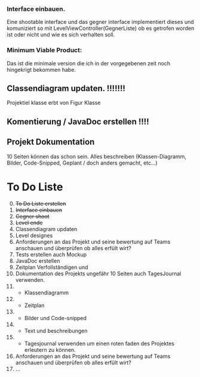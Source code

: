 ### Interface einbauen.

Eine shootable interface und das gegner interface implementiert dieses und komuniziert so mit LevelViewController(GegnerListe) ob es getrofen worden ist oder nicht und wie es sich verhalten soll.

### Minimum Viable Product:

Das ist die minimale version die ich in der vorgegebenen zeit noch hingekrigt bekommen habe.


## Classendiagram updaten. !!!!!!!
Projektiel klasse erbt von Figur Klasse

## Komentierung / JavaDoc erstellen !!!!


## Projekt Dokumentation 
10 Seiten können das schon sein.
Alles beschreiben (Klassen-Diagramm, Bilder, Code-Snipped, Geplant / doch anders gemacht, etc...)

# To Do Liste
0. ~~To Do Liste erstellen~~
1. ~~Interface einbauen~~
2. ~~Gegner shoot~~
3. ~~Level ende~~
4. Classendiagram updaten
5. Level designes
6. Anforderungen an das Projekt und seine bewertung auf Teams anschauen und überprüfen ob alles erfült wirt?
7. Tests erstellen auch Mockup
8. JavaDoc erstellen
9. Zeitplan Verfollständigen und
10. Dokumentation des Projekts ungefähr 10 Seiten auch TagesJournal verwenden.
10. - Klassendiagramm
10. - Zeitplan
10. - Bilder und Code-snipped
10. - Text und beschreibungen
10. - Tagesjournal verwenden um einen roten faden des Projektes erleutern zu können.
11. Anforderungen an das Projekt und seine bewertung auf Teams anschauen und überprüfen ob alles erfült wirt?
12. ...